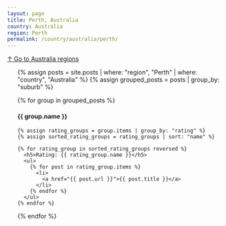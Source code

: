 ```yaml
---
layout: page
title: Perth, Australia
country: Australia
region: Perth
permalink: /country/australia/perth/
---
```

[↑ Go to Australia regions](/country/australia/)
<ul>
  {% assign posts = site.posts | where: "region", "Perth" | where: "country", "Australia" %}
  {% assign grouped_posts = posts | group_by: "suburb" %}

  {% for group in grouped_posts %}
    <h4>{{ group.name }}</h4>

    {% assign rating_groups = group.items | group_by: "rating" %}
    {% assign sorted_rating_groups = rating_groups | sort: "name" %}

    {% for rating_group in sorted_rating_groups reversed %}
      <h5>Rating: {{ rating_group.name }}</h5>
      <ul>
        {% for post in rating_group.items %}
          <li>
            <a href="{{ post.url }}">{{ post.title }}</a>
          </li>
        {% endfor %}
      </ul>
    {% endfor %}
  {% endfor %}
</ul>
